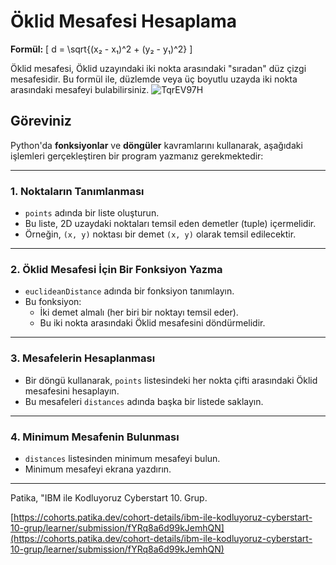 # Öklid Mesafesi Hesaplama

**Formül:**
\[ d = \sqrt{(x₂ - x₁)^2 + (y₂ - y₁)^2} \]

Öklid mesafesi, Öklid uzayındaki iki nokta arasındaki "sıradan" düz çizgi mesafesidir. Bu formül ile, düzlemde veya üç boyutlu uzayda iki nokta arasındaki mesafeyi bulabilirsiniz.
![TqrEV97H](https://github.com/user-attachments/assets/deeb1ed2-ef05-4c3a-b557-b023117c5ad0)

## Göreviniz

Python'da **fonksiyonlar** ve **döngüler** kavramlarını kullanarak, aşağıdaki işlemleri gerçekleştiren bir program yazmanız gerekmektedir:

---

### 1. Noktaların Tanımlanması

- `points` adında bir liste oluşturun.
- Bu liste, 2D uzaydaki noktaları temsil eden demetler (tuple) içermelidir. 
- Örneğin, `(x, y)` noktası bir demet `(x, y)` olarak temsil edilecektir.

---

### 2. Öklid Mesafesi İçin Bir Fonksiyon Yazma

- `euclideanDistance` adında bir fonksiyon tanımlayın.
- Bu fonksiyon:
  - İki demet almalı (her biri bir noktayı temsil eder).
  - Bu iki nokta arasındaki Öklid mesafesini döndürmelidir.

---

### 3. Mesafelerin Hesaplanması

- Bir döngü kullanarak, `points` listesindeki her nokta çifti arasındaki Öklid mesafesini hesaplayın.
- Bu mesafeleri `distances` adında başka bir listede saklayın.

---


### 4. Minimum Mesafenin Bulunması

- `distances` listesinden minimum mesafeyi bulun.
- Minimum mesafeyi ekrana yazdırın.

---

Patika, "IBM ile Kodluyoruz Cyberstart 10. Grup.

[https://cohorts.patika.dev/cohort-details/ibm-ile-kodluyoruz-cyberstart-10-grup/learner/submission/fYRq8a6d99kJemhQN](https://cohorts.patika.dev/cohort-details/ibm-ile-kodluyoruz-cyberstart-10-grup/learner/submission/fYRq8a6d99kJemhQN)

